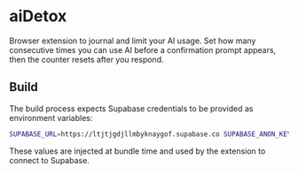 # aiDetox

Browser extension to journal and limit your AI usage. Set how many consecutive times you can use AI before a confirmation prompt appears, then the counter resets after you respond.

## Build

The build process expects Supabase credentials to be provided as environment variables:

```bash
SUPABASE_URL=https://ltjtjgdjllmbyknaygof.supabase.co SUPABASE_ANON_KEY=eyJhbGciOiJIUzI1NiIsInR5cCI6IkpXVCJ9.eyJpc3MiOiJzdXBhYmFzZSIsInJlZiI6Imx0anRqZ2RqbGxtYnlrbmF5Z29mIiwicm9sZSI6ImFub24iLCJpYXQiOjE3NTYxNDkxOTAsImV4cCI6MjA3MTcyNTE5MH0.tMfU0stBJZ52IKWOd7A0HGSWxXMhvXVqd9dyredUEHM npm run build
```

These values are injected at bundle time and used by the extension to connect to Supabase.
